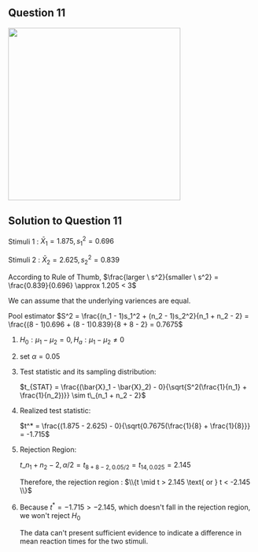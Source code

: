 ## Question 11
<img src = "https://github.com/user-attachments/assets/9cd35ac7-8d8e-4fa3-8cbc-db50d9617378" width = "350">

## Solution to Question 11

Stimuli 1 : $\bar{X}_1 = 1.875, s_1^2 = 0.696$

Stimuli 2 : $\bar{X}_2 = 2.625, s_2^2 = 0.839$

According to Rule of Thumb, $\frac{larger \ s^2}{smaller \ s^2} = \frac{0.839}{0.696} \approx 1.205 < 3$

We can assume that the underlying variences are equal.

Pool estimator $S^2 = \frac{(n_1 - 1)s_1^2 + (n_2 - 1)s_2^2}{n_1 + n_2 - 2} = \frac{(8 - 1)0.696 + (8 - 1)0.839}{8 + 8 - 2} = 0.7675$

1. $H_0 : \mu_1 - \mu_2 = 0, H_a : \mu_1 - \mu_2 \neq 0$


2. set $\alpha = 0.05$


3. Test statistic and its sampling distribution:

   $t_{STAT} = \frac{(\bar{X}_1 - \bar{X}_2) - 0}{\sqrt{S^2(\frac{1}{n_1} + \frac{1}{n_2})}} \sim  t\_{n_1 + n_2 - 2}$


4. Realized test statistic:

   $t^* = \frac{(1.875 - 2.625) - 0}{\sqrt{0.7675(\frac{1}{8} + \frac{1}{8}}} = -1.715$


5. Rejection Region:

    $t\_{n_1 + n_2 - 2, \alpha/2} = t_{8 + 8 - 2, 0.05/2} = t_{14, 0.025} = 2.145$

    Therefore, the rejection region :
    $\\{t \mid t  > 2.145 \text{ or } t < -2.145 \\}$


6. Because $t^* = -1.715 > -2.145$, which doesn't fall in the rejection region, we won't reject $H_0$

   The data can't present sufficient evidence to indicate a difference in mean reaction times for the two stimuli.
   
